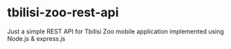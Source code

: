 # tbilisi-zoo-rest-api
Just a simple REST API for Tbilisi Zoo mobile application implemented using Node.js & express.js
